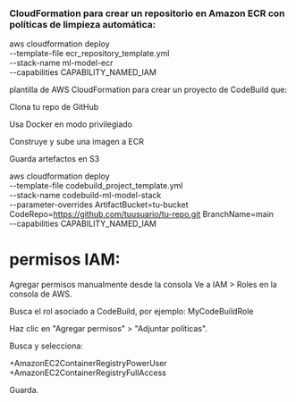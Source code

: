 ### CloudFormation para crear un repositorio en Amazon ECR con políticas de limpieza automática:

aws cloudformation deploy \
  --template-file ecr_repository_template.yml \
  --stack-name ml-model-ecr \
  --capabilities CAPABILITY_NAMED_IAM



plantilla de AWS CloudFormation para crear un proyecto de CodeBuild que:

Clona tu repo de GitHub

Usa Docker en modo privilegiado

Construye y sube una imagen a ECR

Guarda artefactos en S3


aws cloudformation deploy \
  --template-file codebuild_project_template.yml \
  --stack-name codebuild-ml-model-stack \
  --parameter-overrides ArtifactBucket=tu-bucket CodeRepo=https://github.com/tuusuario/tu-repo.git BranchName=main \
  --capabilities CAPABILITY_NAMED_IAM



# permisos IAM:

Agregar permisos manualmente desde la consola
Ve a IAM > Roles en la consola de AWS.

Busca el rol asociado a CodeBuild, por ejemplo:
MyCodeBuildRole 

Haz clic en "Agregar permisos" > "Adjuntar políticas".

Busca y selecciona:

+AmazonEC2ContainerRegistryPowerUser
+AmazonEC2ContainerRegistryFullAccess

Guarda.


